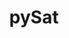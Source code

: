 ---
description: The Python Satellite Data Analysis Toolkit (pysat) is a package providing
  a simple and flexible interface for downloading, loading, cleaning, managing, processing,
  and analyzing scientific measurements. Although pysat was initially designed for
  in situ satellite observations, it now supports many different types of ground-
  and space-based measurements.
relationship_description: Provides access to many of the databases and services in
  Heliophysics
shortname: pysat
thumbnail_url: https://avatars3.githubusercontent.com/u/54805292?s=400&v=4
timestamp: Fri, 11 Feb 2022 14:19:36 GMT
title: pySat
type: access tool
uuid: 19d264b0-84f4-4cc0-85ff-51a09d21c91a
website_link: https://github.com/pysat/pysat/tree/main/pysat/
---
